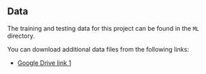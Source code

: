 ## Data

The training and testing data for this project can be found in the `ML` directory. 

You can download additional data files from the following links:

- [Google Drive link 1](https://drive.google.com/file/d/1VF1h2zt0cVO4PqbcMUKPglfqNbK_r_Hm/view?usp=sharing)
